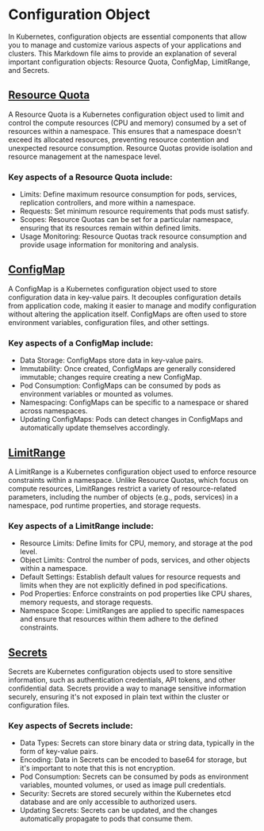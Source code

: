 # Configuration Object

In Kubernetes, configuration objects are essential components that allow you to manage and customize various aspects of your applications and clusters. This Markdown file aims to provide an explanation of several important configuration objects: Resource Quota, ConfigMap, LimitRange, and Secrets.

## [Resource Quota](resource_quota.md)
A Resource Quota is a Kubernetes configuration object used to limit and control the compute resources (CPU and memory) consumed by a set of resources within a namespace. This ensures that a namespace doesn't exceed its allocated resources, preventing resource contention and unexpected resource consumption. Resource Quotas provide isolation and resource management at the namespace level.

### Key aspects of a Resource Quota include:

- Limits: Define maximum resource consumption for pods, services, replication controllers, and more within a namespace.
- Requests: Set minimum resource requirements that pods must satisfy.
- Scopes: Resource Quotas can be set for a particular namespace, ensuring that its resources remain within defined limits.
- Usage Monitoring: Resource Quotas track resource consumption and provide usage information for monitoring and analysis.

## [ConfigMap](configmap.md)
A ConfigMap is a Kubernetes configuration object used to store configuration data in key-value pairs. It decouples configuration details from application code, making it easier to manage and modify configuration without altering the application itself. ConfigMaps are often used to store environment variables, configuration files, and other settings.

### Key aspects of a ConfigMap include:

- Data Storage: ConfigMaps store data in key-value pairs.
- Immutability: Once created, ConfigMaps are generally considered immutable; changes require creating a new ConfigMap.
- Pod Consumption: ConfigMaps can be consumed by pods as environment variables or mounted as volumes.
- Namespacing: ConfigMaps can be specific to a namespace or shared across namespaces.
- Updating ConfigMaps: Pods can detect changes in ConfigMaps and automatically update themselves accordingly.

## [LimitRange](limit_range.md)

A LimitRange is a Kubernetes configuration object used to enforce resource constraints within a namespace. Unlike Resource Quotas, which focus on compute resources, LimitRanges restrict a variety of resource-related parameters, including the number of objects (e.g., pods, services) in a namespace, pod runtime properties, and storage requests.

### Key aspects of a LimitRange include:

- Resource Limits: Define limits for CPU, memory, and storage at the pod level.
- Object Limits: Control the number of pods, services, and other objects within a namespace.
- Default Settings: Establish default values for resource requests and limits when they are not explicitly defined in pod specifications.
- Pod Properties: Enforce constraints on pod properties like CPU shares, memory requests, and storage requests.
- Namespace Scope: LimitRanges are applied to specific namespaces and ensure that resources within them adhere to the defined constraints.

## [Secrets](secrets.md)

Secrets are Kubernetes configuration objects used to store sensitive information, such as authentication credentials, API tokens, and other confidential data. Secrets provide a way to manage sensitive information securely, ensuring it's not exposed in plain text within the cluster or configuration files.

### Key aspects of Secrets include:

- Data Types: Secrets can store binary data or string data, typically in the form of key-value pairs.
- Encoding: Data in Secrets can be encoded to base64 for storage, but it's important to note that this is not encryption.
- Pod Consumption: Secrets can be consumed by pods as environment variables, mounted volumes, or used as image pull credentials.
- Security: Secrets are stored securely within the Kubernetes etcd database and are only accessible to authorized users.
- Updating Secrets: Secrets can be updated, and the changes automatically propagate to pods that consume them.






